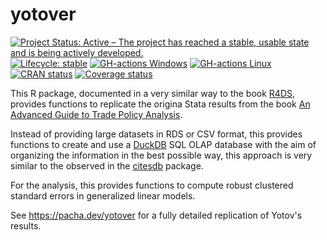 # yotover

[![Project Status: Active – The project has reached a stable, usable state and is being actively developed.](https://www.repostatus.org/badges/latest/active.svg)](https://www.repostatus.org/#active)
[![Lifecycle: stable](https://img.shields.io/badge/lifecycle-stable-brightgreen.svg)](https://www.tidyverse.org/lifecycle/#stable)
[![GH-actions Windows](https://github.com/pachamaltese/yotover/workflows/check-windows/badge.svg)](https://github.com/pachamaltese/yotover/actions)
[![GH-actions Linux](https://github.com/pachamaltese/yotover/workflows/check-linux/badge.svg)](https://github.com/pachamaltese/yotover/actions)
[![CRAN status](https://www.r-pkg.org/badges/version/yotover)](https://cran.r-project.org/package=yotover)
[![Coverage status](https://codecov.io/gh/pachamaltese/yotover/branch/master/graph/badge.svg)](https://codecov.io/github/pachamaltese/yotover?branch=master)

This R package, documented in a very similar way to the book [R4DS](), provides functions to replicate the origina Stata results from the book [An Advanced Guide to Trade Policy Analysis](https://vi.unctad.org/tpa/web/Advanced%20Guide%20to%20TPA/readme.pdf). 

Instead of providing large datasets in RDS or CSV format, this provides functions to create and use a [DuckDB]() SQL OLAP database with the aim of organizing the information in the best possible way, this approach is very similar to the observed in the [citesdb](https://github.com/ropensci/citesdb) package.

For the analysis, this provides functions to compute robust clustered standard errors in generalized linear models.

See https://pacha.dev/yotover for a fully detailed replication of Yotov's results.
